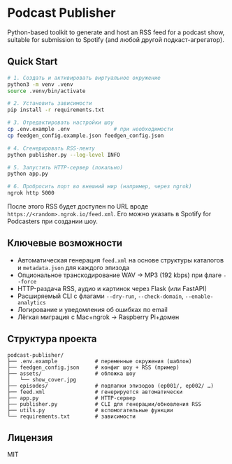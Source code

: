 # Podcast Publisher

Python-based toolkit to generate and host an RSS feed for a podcast show, suitable for submission to Spotify (and любой другой подкаст-агрегатор).

## Quick Start

```bash
# 1. Создать и активировать виртуальное окружение
python3 -m venv .venv
source .venv/bin/activate

# 2. Установить зависимости
pip install -r requirements.txt

# 3. Отредактировать настройки шоу
cp .env.example .env              # при необходимости
cp feedgen_config.example.json feedgen_config.json

# 4. Сгенерировать RSS-ленту
python publisher.py --log-level INFO

# 5. Запустить HTTP-сервер (локально)
python app.py

# 6. Пробросить порт во внешний мир (например, через ngrok)
ngrok http 5000
```

После этого RSS будет доступен по URL вроде `https://<random>.ngrok.io/feed.xml`. Его можно указать в Spotify for Podcasters при создании шоу.

## Ключевые возможности

* Автоматическая генерация `feed.xml` на основе структуры каталогов и `metadata.json` для каждого эпизода
* Опциональное транскодирование WAV → MP3 (192 kbps) при флаге `--force`
* HTTP-раздача RSS, аудио и картинок через Flask (или FastAPI)
* Расширяемый CLI с флагами `--dry-run`, `--check-domain`, `--enable-analytics`
* Логирование и уведомления об ошибках по email
* Лёгкая миграция с Mac+ngrok → Raspberry Pi+домен

## Структура проекта
```
podcast-publisher/
├── .env.example            # переменные окружения (шаблон)
├── feedgen_config.json     # конфиг шоу + RSS (пример)
├── assets/                 # обложка шоу
│   └── show_cover.jpg
├── episodes/               # подпапки эпизодов (ep001/, ep002/ …)
├── feed.xml                # генерируется автоматически
├── app.py                  # HTTP-сервер
├── publisher.py            # CLI для генерации/обновления RSS
├── utils.py                # вспомогательные функции
└── requirements.txt        # зависимости
```

## Лицензия
MIT
